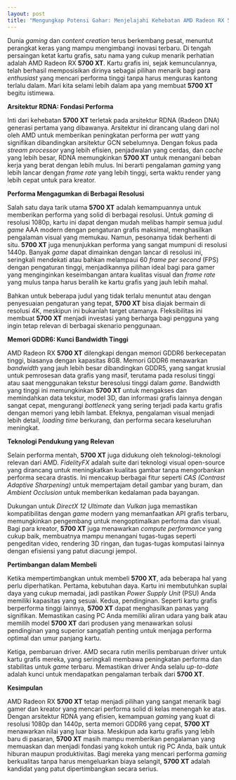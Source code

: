 ```yaml
---
layout: post
title: "Mengungkap Potensi Gahar: Menjelajahi Kehebatan AMD Radeon RX 5700 XT"
---
```


Dunia _gaming_ dan _content creation_ terus berkembang pesat, menuntut perangkat keras yang mampu mengimbangi inovasi terbaru. Di tengah persaingan ketat kartu grafis, satu nama yang cukup menarik perhatian adalah AMD Radeon RX **5700 XT**. Kartu grafis ini, sejak kemunculannya, telah berhasil memposisikan dirinya sebagai pilihan menarik bagi para _enthusiast_ yang mencari performa tinggi tanpa harus menguras kantong terlalu dalam. Mari kita selami lebih dalam apa yang membuat **5700 XT** begitu istimewa.

**Arsitektur RDNA: Fondasi Performa**

Inti dari kehebatan **5700 XT** terletak pada arsitektur RDNA (Radeon DNA) generasi pertama yang dibawanya. Arsitektur ini dirancang ulang dari nol oleh AMD untuk memberikan peningkatan performa per _watt_ yang signifikan dibandingkan arsitektur GCN sebelumnya. Dengan fokus pada _stream processor_ yang lebih efisien, penjadwalan yang cerdas, dan _cache_ yang lebih besar, RDNA memungkinkan **5700 XT** untuk menangani beban kerja yang berat dengan lebih mulus. Ini berarti pengalaman _gaming_ yang lebih lancar dengan _frame rate_ yang lebih tinggi, serta waktu render yang lebih cepat untuk para kreator.

**Performa Mengagumkan di Berbagai Resolusi**

Salah satu daya tarik utama **5700 XT** adalah kemampuannya untuk memberikan performa yang solid di berbagai resolusi. Untuk _gaming_ di resolusi 1080p, kartu ini dapat dengan mudah melibas hampir semua judul _game_ AAA modern dengan pengaturan grafis maksimal, menghasilkan pengalaman visual yang memukau. Namun, pesonanya tidak berhenti di situ. **5700 XT** juga menunjukkan performa yang sangat mumpuni di resolusi 1440p. Banyak _game_ dapat dimainkan dengan lancar di resolusi ini, seringkali mendekati atau bahkan melampaui 60 _frame per second_ (FPS) dengan pengaturan tinggi, menjadikannya pilihan ideal bagi para gamer yang menginginkan keseimbangan antara kualitas visual dan _frame rate_ yang mulus tanpa harus beralih ke kartu grafis yang jauh lebih mahal.

Bahkan untuk beberapa judul yang tidak terlalu menuntut atau dengan penyesuaian pengaturan yang tepat, **5700 XT** bisa diajak bermain di resolusi 4K, meskipun ini bukanlah target utamanya. Fleksibilitas ini membuat **5700 XT** menjadi investasi yang berharga bagi pengguna yang ingin tetap relevan di berbagai skenario penggunaan.

**Memori GDDR6: Kunci Bandwidth Tinggi**

AMD Radeon RX **5700 XT** dilengkapi dengan memori GDDR6 berkecepatan tinggi, biasanya dengan kapasitas 8GB. Memori GDDR6 menawarkan _bandwidth_ yang jauh lebih besar dibandingkan GDDR5, yang sangat krusial untuk pemrosesan data grafis yang masif, terutama pada resolusi tinggi atau saat menggunakan tekstur beresolusi tinggi dalam _game_. Bandwidth yang tinggi ini memungkinkan **5700 XT** untuk mengakses dan memindahkan data tekstur, model 3D, dan informasi grafis lainnya dengan sangat cepat, mengurangi _bottleneck_ yang sering terjadi pada kartu grafis dengan memori yang lebih lambat. Efeknya, pengalaman visual menjadi lebih detail, _loading time_ berkurang, dan performa secara keseluruhan meningkat.

**Teknologi Pendukung yang Relevan**

Selain performa mentah, **5700 XT** juga didukung oleh teknologi-teknologi relevan dari AMD. _FidelityFX_ adalah suite dari teknologi visual open-source yang dirancang untuk meningkatkan kualitas gambar tanpa mengorbankan performa secara drastis. Ini mencakup berbagai fitur seperti _CAS (Contrast Adaptive Sharpening)_ untuk mempertajam detail gambar yang buram, dan _Ambient Occlusion_ untuk memberikan kedalaman pada bayangan.

Dukungan untuk _DirectX 12 Ultimate_ dan _Vulkan_ juga memastikan kompatibilitas dengan _game_ modern yang memanfaatkan API grafis terbaru, memungkinkan pengembang untuk mengoptimalkan performa dan visual. Bagi para kreator, **5700 XT** juga menawarkan _compute performance_ yang cukup baik, membuatnya mampu menangani tugas-tugas seperti pengeditan video, rendering 3D ringan, dan tugas-tugas komputasi lainnya dengan efisiensi yang patut diacungi jempol.

**Pertimbangan dalam Membeli**

Ketika mempertimbangkan untuk membeli **5700 XT**, ada beberapa hal yang perlu diperhatikan. Pertama, kebutuhan daya. Kartu ini membutuhkan suplai daya yang cukup memadai, jadi pastikan _Power Supply Unit_ (PSU) Anda memiliki kapasitas yang sesuai. Kedua, pendinginan. Seperti kartu grafis berperforma tinggi lainnya, **5700 XT** dapat menghasilkan panas yang signifikan. Memastikan casing PC Anda memiliki aliran udara yang baik atau memilih model **5700 XT** dari produsen yang menawarkan solusi pendinginan yang superior sangatlah penting untuk menjaga performa optimal dan umur panjang kartu.

Ketiga, pembaruan driver. AMD secara rutin merilis pembaruan driver untuk kartu grafis mereka, yang seringkali membawa peningkatan performa dan stabilitas untuk _game_ terbaru. Memastikan driver Anda selalu _up-to-date_ adalah kunci untuk mendapatkan pengalaman terbaik dari **5700 XT**.

**Kesimpulan**

AMD Radeon RX **5700 XT** tetap menjadi pilihan yang sangat menarik bagi gamer dan kreator yang mencari performa solid di kelas menengah ke atas. Dengan arsitektur RDNA yang efisien, kemampuan _gaming_ yang kuat di resolusi 1080p dan 1440p, serta memori GDDR6 yang cepat, **5700 XT** menawarkan nilai yang luar biasa. Meskipun ada kartu grafis yang lebih baru di pasaran, **5700 XT** masih mampu memberikan pengalaman yang memuaskan dan menjadi fondasi yang kokoh untuk rig PC Anda, baik untuk hiburan maupun produktivitas. Bagi mereka yang mencari performa _gaming_ berkualitas tanpa harus mengeluarkan biaya selangit, **5700 XT** adalah kandidat yang patut dipertimbangkan secara serius.
